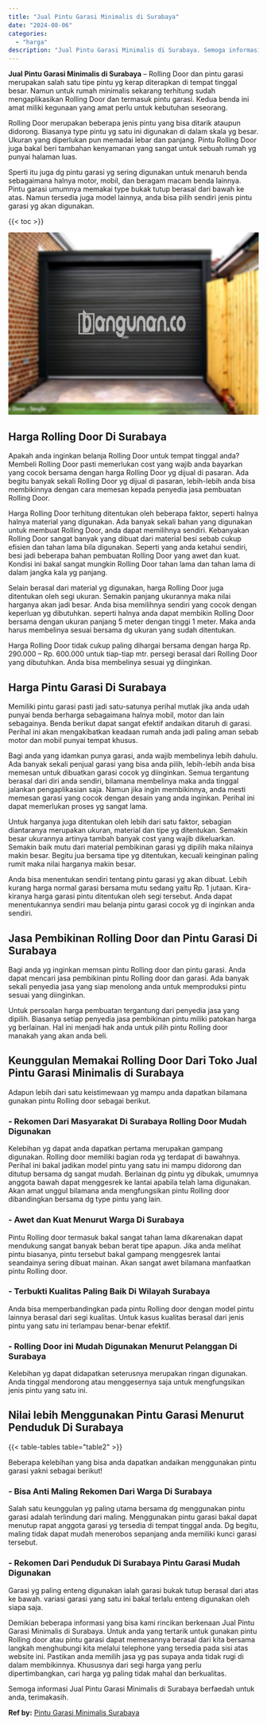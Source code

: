 ```yaml
---
title: "Jual Pintu Garasi Minimalis di Surabaya"
date: "2024-08-06"
categories: 
  - "harga"
description: "Jual Pintu Garasi Minimalis di Surabaya. Semoga informasi Jual Pintu Garasi Minimalis di Surabaya berfaedah untuk anda, terimakasih...."
---
```


**Jual Pintu Garasi Minimalis di Surabaya** – Rolling Door dan pintu garasi merupakan salah satu tipe pintu yg kerap diterapkan di tempat tinggal besar. Namun untuk rumah minimalis sekarang terhitung sudah mengaplikasikan Rolling Door dan termasuk pintu garasi. Kedua benda ini amat miliki kegunaan yang amat perlu untuk kebutuhan seseorang.

Rolling Door merupakan beberapa jenis pintu yang bisa ditarik ataupun didorong. Biasanya type pintu yg satu ini digunakan di dalam skala yg besar. Ukuran yang diperlukan pun memadai lebar dan panjang. Pintu Rolling Door juga bakal beri tambahan kenyamanan yang sangat untuk sebuah rumah yg punyai halaman luas.

Sperti itu juga dg pintu garasi yg sering digunakan untuk menaruh benda sebagaimana halnya motor, mobil, dan beragam macam benda lainnya. Pintu garasi umumnya memakai type bukak tutup berasal dari bawah ke atas. Namun tersedia juga model lainnya, anda bisa pilih sendiri jenis pintu garasi yg akan digunakan.

{{< toc >}}

![Jual Pintu Garasi Minimalis di Surabaya](/images/pintu-garasi-05.png)

## Harga Rolling Door Di Surabaya

Apakah anda inginkan belanja Rolling Door untuk tempat tinggal anda? Membeli Rolling Door pasti memerlukan cost yang wajib anda bayarkan yang cocok bersama dengan harga Rolling Door yg dijual di pasaran. Ada begitu banyak sekali Rolling Door yg dijual di pasaran, lebih-lebih anda bisa membikinnya dengan cara memesan kepada penyedia jasa pembuatan Rolling Door.

Harga Rolling Door terhitung ditentukan oleh beberapa faktor, seperti halnya halnya material yang digunakan. Ada banyak sekali bahan yang digunakan untuk membuat Rolling Door, anda dapat memilihnya sendiri. Kebanyakan Rolling Door sangat banyak yang dibuat dari material besi sebab cukup efisien dan tahan lama bila digunakan. Seperti yang anda ketahui sendiri, besi jadi beberapa bahan pembuatan Rolling Door yang awet dan kuat. Kondisi ini bakal sangat mungkin Rolling Door tahan lama dan tahan lama di dalam jangka kala yg panjang.

Selain berasal dari material yg digunakan, harga Rolling Door juga ditentukan oleh segi ukuran. Semakin panjang ukurannya maka nilai harganya akan jadi besar. Anda bisa memilihnya sendiri yang cocok dengan keperluan yg dibutuhkan. seperti halnya anda dapat membikin Rolling Door bersama dengan ukuran panjang 5 meter dengan tinggi 1 meter. Maka anda harus membelinya sesuai bersama dg ukuran yang sudah ditentukan.

Harga Rolling Door tidak cukup paling dihargai bersama dengan harga Rp. 290.000 – Rp. 600.000 untuk tiap-tiap mtr. persegi berasal dari Rolling Door yang dibutuhkan. Anda bisa membelinya sesuai yg diinginkan.

## Harga Pintu Garasi Di Surabaya

Memiliki pintu garasi pasti jadi satu-satunya perihal mutlak jika anda udah punyai benda berharga sebagaimana halnya mobil, motor dan lain sebagainya. Benda berikut dapat sangat efektif andaikan ditaruh di garasi. Perihal ini akan mengakibatkan keadaan rumah anda jadi paling aman sebab motor dan mobil punyai tempat khusus.

Bagi anda yang idamkan punya garasi, anda wajib membelinya lebih dahulu. Ada banyak sekali penjual garasi yang bisa anda pilih, lebih-lebih anda bisa memesan untuk dibuatkan garasi cocok yg diinginkan. Semua tergantung berasal dari diri anda sendiri, bilamana membelinya maka anda tinggal jalankan pengaplikasian saja. Namun jika ingin membikinnya, anda mesti memesan garasi yang cocok dengan desain yang anda inginkan. Perihal ini dapat memerlukan proses yg sangat lama.

Untuk harganya juga ditentukan oleh lebih dari satu faktor, sebagian diantaranya merupakan ukuran, material dan tipe yg ditentukan. Semakin besar ukurannya artinya tambah banyak cost yang wajib dikeluarkan. Semakin baik mutu dari material pembikinan garasi yg dipilih maka nilainya makin besar. Begitu jua bersama tipe yg ditentukan, kecuali keinginan paling rumit maka nilai harganya makin besar.

Anda bisa menentukan sendiri tentang pintu garasi yg akan dibuat. Lebih kurang harga normal garasi bersama mutu sedang yaitu Rp. 1 jutaan. Kira-kiranya harga garasi pintu ditentukan oleh segi tersebut. Anda dapat menentukannya sendiri mau belanja pintu garasi cocok yg di inginkan anda sendiri.

## Jasa Pembikinan Rolling Door dan Pintu Garasi Di Surabaya

Bagi anda yg inginkan memsan pintu Rolling door dan pintu garasi. Anda dapat mencari jasa pembikinan pintu Rolling door dan garasi. Ada banyak sekali penyedia jasa yang siap menolong anda untuk memproduksi pintu sesuai yang diinginkan.

Untuk persoalan harga pembuatan tergantung dari penyedia jasa yang dipilih. Biasanya setiap penyedia jasa pembikinan pintu miliki patokan harga yg berlainan. Hal ini menjadi hak anda untuk pilih pintu Rolling door manakah yang akan anda beli.

## Keunggulan Memakai Rolling Door Dari Toko Jual Pintu Garasi Minimalis di Surabaya

Adapun lebih dari satu keistimewaan yg mampu anda dapatkan bilamana gunakan pintu Rolling door sebagai berikut.

### \- Rekomen Dari Masyarakat Di Surabaya Rolling Door Mudah Digunakan

Kelebihan yg dapat anda dapatkan pertama merupakan gampang digunakan. Rolling door memiliki bagian roda yg terdapat di bawahnya. Perihal ini bakal jadikan model pintu yang satu ini mampu didorong dan ditutup bersama dg sangat mudah. Berlainan dg pintu yg dibukak, umumnya anggota bawah dapat menggesrek ke lantai apabila telah lama digunakan. Akan amat unggul bilamana anda mengfungsikan pintu Rolling door dibandingkan bersama dg type pintu yang lain.

### \- Awet dan Kuat Menurut Warga Di Surabaya

Pintu Rolling door termasuk bakal sangat tahan lama dikarenakan dapat mendukung sangat banyak beban berat tipe apapun. Jika anda melihat pintu biasanya, pintu tersebut bakal gampang menggesrek lantai seandainya sering dibuat mainan. Akan sangat awet bilamana manfaatkan pintu Rolling door.

### \- Terbukti Kualitas Paling Baik Di Wilayah Surabaya

Anda bisa memperbandingkan pada pintu Rolling door dengan model pintu lainnya berasal dari segi kualitas. Untuk kasus kualitas berasal dari jenis pintu yang satu ini terlampau benar-benar efektif.

### \- Rolling Door ini Mudah Digunakan Menurut Pelanggan Di Surabaya

Kelebihan yg dapat didapatkan seterusnya merupakan ringan digunakan. Anda tinggal mendorong atau menggesernya saja untuk mengfungsikan jenis pintu yang satu ini.

## Nilai lebih Menggunakan Pintu Garasi Menurut Penduduk Di Surabaya

{{< table-tables table="table2" >}}

Beberapa kelebihan yang bisa anda dapatkan andaikan menggunakan pintu garasi yakni sebagai berikut!

### \- Bisa Anti Maling Rekomen Dari Warga Di Surabaya

Salah satu keunggulan yg paling utama bersama dg menggunakan pintu garasi adalah terlindung dari maling. Menggunakan pintu garasi bakal dapat menutup rapat anggota garasi yg tersedia di tempat tinggal anda. Dg begitu, maling tidak dapat mudah menerobos sepanjang anda memiliki kunci garasi tersebut.

### \- Rekomen Dari Penduduk Di Surabaya Pintu Garasi Mudah Digunakan

Garasi yg paling enteng digunakan ialah garasi bukak tutup berasal dari atas ke bawah. variasi garasi yang satu ini bakal terlalu enteng digunakan oleh siapa saja.

Demikian beberapa informasi yang bisa kami rincikan berkenaan Jual Pintu Garasi Minimalis di Surabaya. Untuk anda yang tertarik untuk gunakan pintu Rolling door atau pintu garasi dapat memesannya berasal dari kita bersama langkah menghubungi kita melalui telephone yang tersedia pada sisi atas website ini. Pastikan anda memilih jasa yg pas supaya anda tidak rugi di dalam membikinnya. Khususnya dari segi harga yang perlu dipertimbangkan, cari harga yg paling tidak mahal dan berkualitas.

Semoga informasi Jual Pintu Garasi Minimalis di Surabaya berfaedah untuk anda, terimakasih.

**Ref by:** [Pintu Garasi Minimalis Surabaya](https://id.wikipedia.org/wiki/Pintu)
